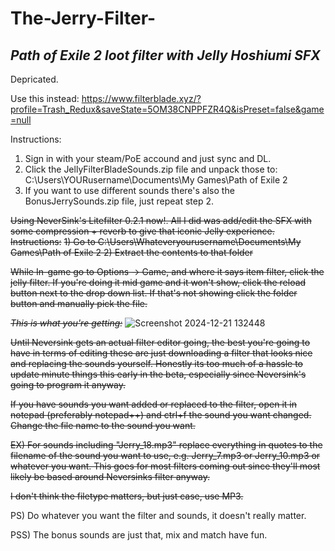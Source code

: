 # The-Jerry-Filter-
## _Path of Exile 2 loot filter with Jelly Hoshiumi SFX_
Depricated.

Use this instead: https://www.filterblade.xyz/?profile=Trash_Redux&saveState=5OM38CNPPFZR4Q&isPreset=false&game=null

Instructions:
1) Sign in with your steam/PoE accound and just sync and DL.
2) Click the JellyFilterBladeSounds.zip file and unpack those to: C:\Users\YOURusername\Documents\My Games\Path of Exile 2
3) If you want to use different sounds there's also the BonusJerrySounds.zip file, just repeat step 2.


~~Using NeverSink's Litefilter 0.2.1 now!. All I did was add/edit the SFX with some compression + reverb to give that iconic Jelly experience.
Instructions:~~
~~1) Go to C:\Users\Whateveryourusername\Documents\My Games\Path of Exile 2
2) Extract the contents to that folder~~

~~While In-game go to Options -> Game, and where it says item filter, click the jelly filter. If you're doing it mid game and it won't show, click the reload button next to the drop down list. If that's not showing click the folder button and manually pick the file.~~

~~_This is what you're getting:_~~
![Screenshot 2024-12-21 132448](https://github.com/user-attachments/assets/658526c7-9425-46d4-9813-cf8c25266708)

~~Until Neversink gets an actual filter editor going, the best you're going to have in terms of editing these are just downloading a filter that looks nice and replacing the sounds yourself. Honestly its too much of a hassle to update minute things this early in the beta, especially since Neversink's going to program it anyway.~~

~~If you have sounds you want added or replaced to the filter, open it in notepad (preferably notepad++) and ctrl+f the sound you want changed. Change the file name to the sound you want.~~

~~EX) For sounds including "Jerry_18.mp3" replace everything in quotes to the filename of the sound you want to use, e.g. Jerry_7.mp3 or Jerry_10.mp3 or whatever you want.
This goes for most filters coming out since they'll most likely be based around Neversinks filter anyway.~~

~~I don't think the filetype matters, but just case, use MP3.~~

PS) Do whatever you want the filter and sounds, it doesn't really matter.

PSS) The bonus sounds are just that, mix and match have fun.
